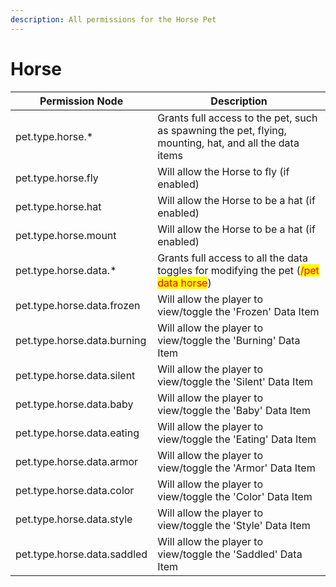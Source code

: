 ```yaml
---
description: All permissions for the Horse Pet
---
```


# Horse
| Permission Node | Description |
| - | - |
| pet.type.horse.* | Grants full access to the pet, such as spawning the pet, flying, mounting, hat, and all the data items |
| pet.type.horse.fly | Will allow the Horse to fly (if enabled) |
| pet.type.horse.hat | Will allow the Horse to be a hat (if enabled) |
| pet.type.horse.mount | Will allow the Horse to be a hat (if enabled) |
| pet.type.horse.data.* | Grants full access to all the data toggles for modifying the pet (<mark style="color:red;">/pet data horse</mark>) |
| pet.type.horse.data.frozen | Will allow the player to view/toggle the 'Frozen' Data Item |
| pet.type.horse.data.burning | Will allow the player to view/toggle the 'Burning' Data Item |
| pet.type.horse.data.silent | Will allow the player to view/toggle the 'Silent' Data Item |
| pet.type.horse.data.baby | Will allow the player to view/toggle the 'Baby' Data Item |
| pet.type.horse.data.eating | Will allow the player to view/toggle the 'Eating' Data Item |
| pet.type.horse.data.armor | Will allow the player to view/toggle the 'Armor' Data Item |
| pet.type.horse.data.color | Will allow the player to view/toggle the 'Color' Data Item |
| pet.type.horse.data.style | Will allow the player to view/toggle the 'Style' Data Item |
| pet.type.horse.data.saddled | Will allow the player to view/toggle the 'Saddled' Data Item |

